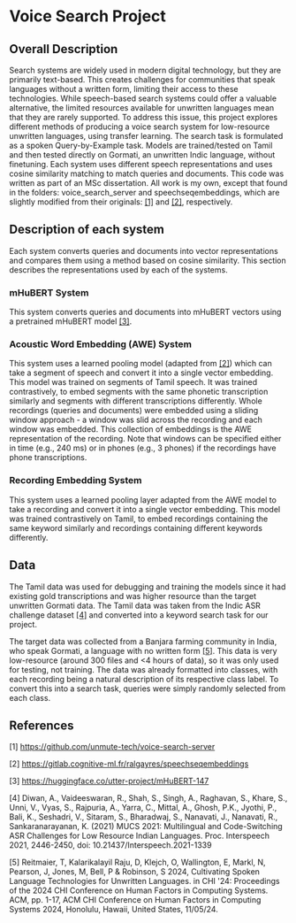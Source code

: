 # Voice Search Project

## Overall Description
Search systems are widely used in modern digital technology, but they are primarily text-based. 
This creates challenges for communities that speak languages without a written form, limiting their access to these technologies. 
While speech-based search systems could offer a valuable alternative, the limited resources available for unwritten languages mean that they are rarely supported.
To address this issue, this project explores different methods of producing a voice search system for low-resource unwritten languages, using transfer learning.
The search task is formulated as a spoken Query-by-Example task.
Models are trained/tested on Tamil and then tested directly on Gormati, an unwritten Indic language, without finetuning.
Each system uses different speech representations and uses cosine similarity matching to match queries and documents.
This code was written as part of an MSc dissertation.
All work is my own, except that found in the folders: voice_search_server and speechseqembeddings, which are slightly modified from their originals:  [[1]](#1) and [[2]](#2), respectively.

## Description of each system
Each system converts queries and documents into vector representations and compares them using a method based on cosine similarity.
This section describes the representations used by each of the systems.
### mHuBERT System
This system converts queries and documents into mHuBERT vectors using a pretrained mHuBERT model [[3]](#3).

### Acoustic Word Embedding (AWE) System
This system uses a learned pooling model (adapted from [[2]](#2)) which can take a segment of speech and convert it into a single vector embedding.
This model was trained on segments of Tamil speech. It was trained contrastively, to embed segments with the same phonetic transcription similarly and segments with different transcriptions differently.
Whole recordings (queries and documents) were embedded using a sliding window approach - a window was slid across the recording and each window was embedded.
This collection of embeddings is the AWE representation of the recording.
Note that windows can be specified either in time (e.g., 240 ms) or in phones (e.g., 3 phones) if the recordings have phone transcriptions.

### Recording Embedding System
This system uses a learned pooling layer adapted from the AWE model to take a recording and convert it into a single vector embedding. 
This model was trained contrastively on Tamil, to embed recordings containing the same keyword similarly and recordings containing different keywords differently.

## Data
The Tamil data was used for debugging and training the models since it had existing gold transcriptions and was higher resource than the target unwritten Gormati data.
The Tamil data was taken from the Indic ASR challenge dataset [[4]](#4) and converted into a keyword search task for our project.

The target data was collected from a Banjara farming community in India, who speak Gormati, a language with no written form [[5]](#5).
This data is very low-resource (around 300 files and <4 hours of data), so it was only used for testing, not training.
The data was already formatted into classes, with each recording being a natural description of its respective class label.
To convert this into a search task, queries were simply randomly selected from each class.

## References
<a id="1">[1]</a>
https://github.com/unmute-tech/voice-search-server

<a id="2">[2]</a>
https://gitlab.cognitive-ml.fr/ralgayres/speechseqembeddings

<a id="3">[3]</a>
https://huggingface.co/utter-project/mHuBERT-147

<a id="4">[4]</a>
Diwan, A., Vaideeswaran, R., Shah, S., Singh, A., Raghavan, S., Khare, S., Unni, V., Vyas, S., Rajpuria, A., Yarra, C., Mittal, A., Ghosh, P.K., Jyothi, P., Bali, K., Seshadri, V., Sitaram, S., Bharadwaj, S., Nanavati, J., Nanavati, R., Sankaranarayanan, K. (2021) MUCS 2021: Multilingual and Code-Switching ASR Challenges for Low Resource Indian Languages. Proc. Interspeech 2021, 2446-2450, doi: 10.21437/Interspeech.2021-1339

<a id="5">[5]</a>
Reitmaier, T, Kalarikalayil Raju, D, Klejch, O, Wallington, E, Markl, N, Pearson, J, Jones, M, Bell, P & Robinson, S 2024, Cultivating Spoken Language Technologies for Unwritten Languages. in CHI '24: Proceedings of the 2024 CHI Conference on Human Factors in Computing Systems. ACM, pp. 1-17, ACM CHI Conference on Human Factors in Computing Systems 2024, Honolulu, Hawaii, United States, 11/05/24.
